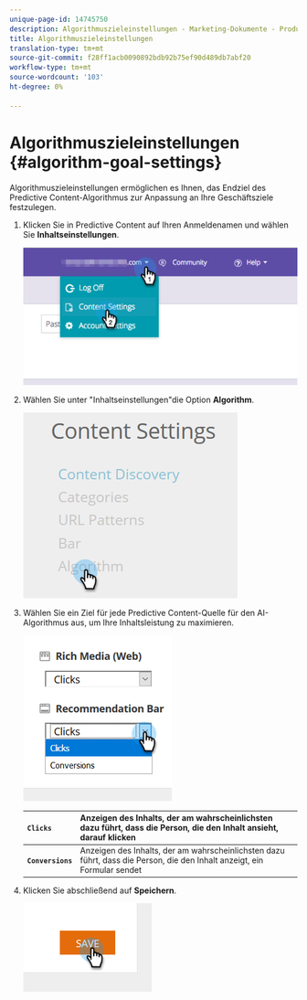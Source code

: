 ```yaml
---
unique-page-id: 14745750
description: Algorithmuszieleinstellungen - Marketing-Dokumente - Produktdokumentation
title: Algorithmuszieleinstellungen
translation-type: tm+mt
source-git-commit: f28ff1acb0090892bdb92b75ef90d489db7abf20
workflow-type: tm+mt
source-wordcount: '103'
ht-degree: 0%

---
```



# Algorithmuszieleinstellungen {#algorithm-goal-settings}

Algorithmuszieleinstellungen ermöglichen es Ihnen, das Endziel des Predictive Content-Algorithmus zur Anpassung an Ihre Geschäftsziele festzulegen.

1. Klicken Sie in Predictive Content auf Ihren Anmeldenamen und wählen Sie **Inhaltseinstellungen**.

   ![](assets/1.png)

1. Wählen Sie unter &quot;Inhaltseinstellungen&quot;die Option **Algorithm**.

   ![](assets/two-1.png)

1. Wählen Sie ein Ziel für jede Predictive Content-Quelle für den AI-Algorithmus aus, um Ihre Inhaltsleistung zu maximieren.

   ![](assets/three-new.png)

   | **`Clicks`** | Anzeigen des Inhalts, der am wahrscheinlichsten dazu führt, dass die Person, die den Inhalt ansieht, darauf klicken |
   |---|---|
   | **`Conversions`** | Anzeigen des Inhalts, der am wahrscheinlichsten dazu führt, dass die Person, die den Inhalt anzeigt, ein Formular sendet |

1. Klicken Sie abschließend auf **Speichern**.

   ![](assets/four.png)

